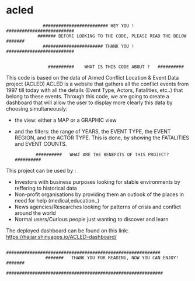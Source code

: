 # acled
                  ######################### HEY YOU ! ##########################
                ####### BEFORE LOOKING TO THE CODE, PLEASE READ THE BELOW #######
                  ####################### THANK YOU ! ##########################
                          
                          
                    ##########    WHAT IS THIS CODE ABOUT ?   ##########   

This code is based on the data of Armed Conflict Location & Event Data project (ACLED)
ACLED is a website that gathers all the conflict events from 1997 till today with all the 
details (Event Type, Actors, Fatalities, etc..) that belong to these events.
Through this code, we are going to create a dashboard that will allow the user 
to display more clearly this data by choosing simultaneously:
- the view: either a MAP or a GRAPHIC view
- and the filters: the range of YEARS, the EVENT TYPE, the EVENT  REGION, and the ACTOR TYPE.
This is done, by showing the FATALITIES and EVENT COUNTS.

              
              ##########   WHAT ARE THE BENEFITS OF THIS PROJECT?  ##########

This project can be used by :
- Investors with business purposes looking for stable environments by reffering to historical data
- Non-profit organisations by providing them an outlook of the places in need for help (medical,education..)
- News agencies/Researches looking for patterns of crisis and conflict around the world
- Normal users/Curious people just wanting to discover and learn

The deployed dashboard can be found on this link:  https://hajjar.shinyapps.io/ACLED-dashboard/

                    ########################################################### 
                   #######   THANK YOU FOR READING, NOW YOU CAN ENJOY!    #######
                    ############################################################
